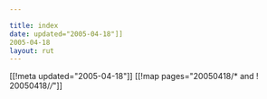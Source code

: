 ```yaml
---

title: index
date: updated="2005-04-18"]]
2005-04-18
layout: rut
---
```


[[!meta updated="2005-04-18"]]
[[!map pages="20050418/* and ! 20050418/*/*"]]
